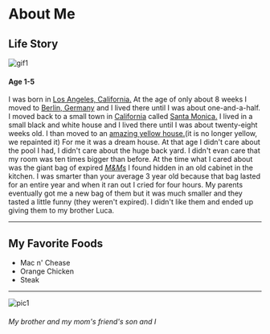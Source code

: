 # About Me  
<!-- Your work here! -->
## Life Story
![gif1](http://vignette1.wikia.nocookie.net/steven-universe/images/7/7e/459566-one-direction-one-direction-story-of-my-life.gif/revision/latest?cb=20151126202545)

#### Age 1-5
I was born in [Los Angeles, California.](https://en.wikipedia.org/wiki/Los_Angeles?scrlybrkr=9a82eed9) At the age of only about 8 weeks I moved to [Berlin, Germany](https://en.wikipedia.org/wiki/Berlin?scrlybrkr=9a82eed9) and I lived there until I was about one-and-a-half. I moved back to a small town in [California](https://en.wikipedia.org/wiki/California?scrlybrkr=9a82eed9) called [Santa Monica.](https://en.wikipedia.org/wiki/Santa_Monica,_California?scrlybrkr=9a82eed9) I lived in a small black and white house and I lived there until I was about twenty-eight weeks old. I than moved to an [amazing yellow house.](https://www.google.com/maps/place/508+Marguerita+Ave,+Santa+Monica,+CA+90402/@34.0285151,-118.5066907,3a,60y,132.47h,87.59t/data=!3m6!1e1!3m4!1sVrzim2vDVLEwQkA2pMfC1g!2e0!7i13312!8i6656!4m5!3m4!1s0x80c2a4bc2ee5e451:0xd0f610d7361d4681!8m2!3d34.028156!4d-118.506327!6m1!1e1)(it is no longer yellow, we repainted it) For me it was a dream house. At that age I didn't care about the pool I had, I didn't care about the huge back yard. I didn't evan care that my room was ten times bigger than before. At the time what I cared about was the giant bag of expired [_M&Ms_](http://www.mms.com/) I found hidden in an old cabinet in the kitchen. I was smarter than your average 3 year old because that bag lasted for an entire year and when it ran out I cried for four hours. My parents eventually got me a new bag of them but it was much smaller and they tasted a little funny (they weren't expired). I didn't like them and ended up giving them to my brother Luca.

---
## My Favorite Foods
* Mac n' Chease
* Orange Chicken
* Steak
---
![pic1](https://5be414403d-custmedia.vresp.com/94f261e880/Recycling1%202.jpg)

###### _My brother and my mom's friend's son and I_
